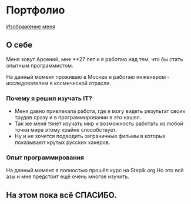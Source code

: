 # Портфолио

[Изображение меня][def]

## О себе 

Меня зовут Арсений, мне **27 лет и я работаю над тем, что бы стать опытным программистом. 

На данный момент проживаю в Москве и работаю инженером - исследователем в космической отрасли.

### Почему я решил изучать IT?

 - Меня давно привлекала работа, где я могу видеть результат своих трудов сразу и в программировании я это нашел.
 - Так же меня тянет изучать мир и возможность работать из любой точки мира этому крайне способствует.
 - Ну и не хочется подводить заграничные фильмы в которых показывают крутых русских хакеров. 

### Опыт программирования

На данный момент я полностью прошёл курс на Stepik.org
Но это всё азы и мне предстоит ещё очень многое изучить.

## На этом пока всё СПАСИБО.

[def]: https://sun1-87.userapi.com/impf/c858320/v858320656/43b97/yHJVUc79xdI.jpg?size=960x1280&quality=96&sign=de88a65d1593ab2830eb1dc392e7ab71&type=album